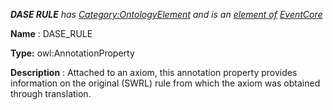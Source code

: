 ___DASE RULE__ 
 has
 [Category:OntologyElement](../../Category/OntologyElement "Category:OntologyElement") 
 and is an
 [element of](../../Property/ElementOf "Property:ElementOf") 
[EventCore](../../Submissions/EventCore "Submissions:EventCore")_




  







__Name__ 
 : DASE\_RULE
 



__Type:__ 
 owl:AnnotationProperty
 



__Description__ 
 : Attached to an axiom, this annotation property provides information on the original (SWRL) rule from which the axiom was obtained through translation.